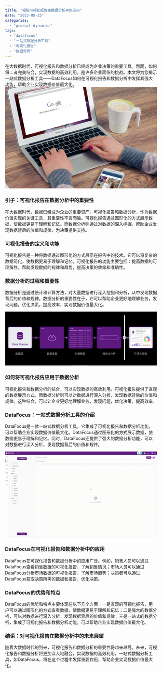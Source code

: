 ```yaml
---
title: "揭秘可视化报告在数据分析中的应用"
date: "2023-08-25"
categories: 
  - "product-dynamics"
tags: 
  - "datafocus"
  - "一站式数据分析工具"
  - "可视化报告"
  - "数据分析"
---
```


在大数据时代，可视化报告和数据分析已经成为企业决策的重要工具。然而，如何将二者完美结合，实现数据的高效利用，是许多企业面临的挑战。本文将为您揭示一站式数据分析工具——DataFocus如何在可视化报告和数据分析中发挥其强大功能，帮助企业实现数据价值最大化。 ![](images/1690448480-office-625892-scaled.jpg)

### 引子：可视化报告在数据分析中的重要性

在大数据时代，数据已经成为企业的重要资产。可视化报告和数据分析，作为数据价值实现的关键工具，其重要性不言而喻。可视化报告通过图形化的方式展示数据，使数据更易于理解和记忆。而数据分析则通过对数据的深入挖掘，帮助企业发现数据背后的价值和规律，为决策提供支持。

### 可视化报告的定义和功能

可视化报告是一种将数据通过图形化的方式展示在报告中的技术。它可以将复杂的数据简化，使数据更易于理解和记忆。可视化报告的功能主要包括：提高数据的可理解性，帮助发现数据的规律和趋势，提高决策的效率和准确性。

### 数据分析的过程和重要性

数据分析是通过统计和计算方法，对大量数据进行深入挖掘和分析，从中发现数据背后的价值和规律。数据分析的重要性在于，它可以帮助企业更好地理解业务，发现问题，优化决策，提高效率，实现数据价值最大化。

![](images/1687335078-%E5%BE%AE%E4%BF%A1%E6%88%AA%E5%9B%BE_20230621161052.png)

### 如何将可视化报告应用于数据分析

可视化报告和数据分析的结合，可以实现数据的高效利用。可视化报告提供了直观的数据展示方式，而数据分析则可以对数据进行深入分析，发现数据背后的价值和规律。这种结合，可以让企业更好地理解业务，发现问题，优化决策，提高效率。

### DataFocus：一站式数据分析工具的介绍

DataFocus是一款一站式数据分析工具，它集成了可视化报告和数据分析功能，可以帮助企业实现数据价值最大化。DataFocus通过图形化的方式展示数据，使数据更易于理解和记忆。同时，DataFocus还提供了强大的数据分析功能，可以对数据进行深入分析，发现数据背后的价值和规律。

![](images/1684825811-GIF%E5%9B%BE2-14-%E5%B0%8F%E6%85%A7-%E5%8C%BB%E7%96%97.gif)

### DataFocus在可视化报告和数据分析中的应用

DataFocus在可视化报告和数据分析中的应用广泛。例如，销售人员可以通过DataFocus查看销售数据的可视化报告，了解销售情况；市场人员可以通过DataFocus分析市场数据的可视化报告，了解市场趋势；决策者可以通过DataFocus获取决策所需的数据和报告，优化决策。

### DataFocus的优势和特点

DataFocus的优势和特点主要体现在以下几个方面：一是直观的可视化报告，用户可以通过图形化的方式查看数据，使数据更易于理解和记忆；二是强大的数据分析，可以对数据进行深入分析，发现数据背后的价值和规律；三是一站式的数据分析，集成了可视化报告和数据分析功能，可以帮助企业实现数据价值最大化。

### 结语：对可视化报告在数据分析中的未来展望

随着大数据时代的到来，可视化报告和数据分析的重要性将越来越高。未来，可视化报告和数据分析将更加深入地融合，实现数据的高效利用。一站式数据分析工具，如DataFocus，将在这个过程中发挥重要作用，帮助企业实现数据价值最大化。
